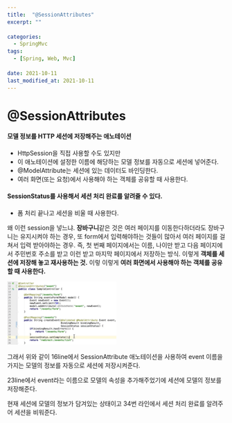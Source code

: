 ```yaml
---
title:  "@SessionAttributes"
excerpt: ""

categories:
  - SpringMvc
tags:
  - [Spring, Web, Mvc]
 
date: 2021-10-11
last_modified_at: 2021-10-11
---
```




# **@SessionAttributes**

#### 모델 정보를 HTTP 세션에 저장해주는 애노테이션

- HttpSession을 직접 사용할 수도 있지만
- 이 애노테이션에 설정한 이름에 해당하는 모델 정보를 자동으로 세션에 넣어준다.
- @ModelAttribute는 세션에 있는 데이터도 바인딩한다.
- 여러 화면(또는 요청)에서 사용해야 하는 객체를 공유할 때 사용한다.

#### SessionStatus를 사용해서 세션 처리 완료를 알려줄 수 있다.

- 폼 처리 끝나고 세션을 비울 때 사용한다.



왜 이런 session을 넣느냐. **장바구니**같은 것은 여러 페이지를 이동한다하더라도 장바구니는 유지시켜야 하는 경우, 또 form에서 입력해야하는 것들이 많아서 여러 페이지를 걸쳐서 입력 받아야하는 경우. 즉, 첫 번째 페이지에서는 이름, 나이만 받고 다음 페이지에서 주민번호 주소를 받고 이런 받고 마지막 페이지에서 저장하는 방식. 이렇게 **객체를 세션에 저장해 놓고 재사용하는 것.** 이렇 이렇게 **여러 화면에서 사용해야 하는 객체를 공유할 때 사용한다.**

<img src="/assets/images/image-20211011041856369.png" alt="image-20211011041856369" style="width:50%;" />



그래서 위와 같이 16line에서 SessionAttribute 애노테이션을 사용하여 event 이름을 가지는 모델의 정보를 자동으로 세션에 저장시켜준다.

23line에서 event라는 이름으로 모델의 속성을 추가해주었기에 세션에 모델의 정보를 저장해준다.

현재 세션에 모델의 정보가 담겨있는 상태이고 34번 라인에서 세션 처리 완료를 알려주어 세션을 비워준다.